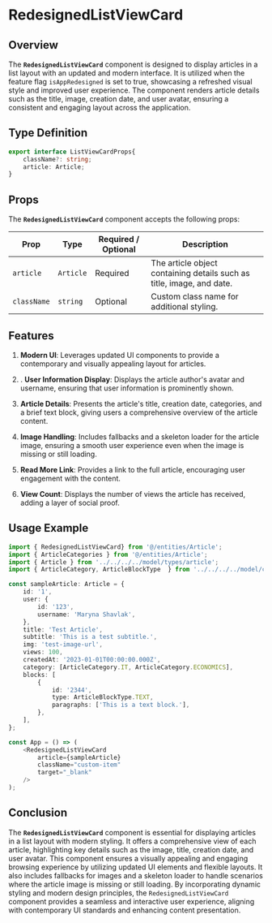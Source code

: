 # RedesignedListViewCard

## Overview
The **`RedesignedListViewCard`** component is designed to display articles in a list layout with an updated and modern interface. It is utilized when the feature flag  `isAppRedesigned` is set to true, showcasing a refreshed visual style and improved user experience. The component renders article details such as the title, image, creation date, and user avatar, ensuring a consistent and engaging layout across the application.

## Type Definition
```typescript
export interface ListViewCardProps{
    className?: string;
    article: Article;
}
```

## Props
The **`RedesignedListViewCard`** component accepts the following props:

| Prop       | Type       | Required / Optional | Description                                                               |
|------------|------------|----------------------|---------------------------------------------------------------------------|
| `article` | `Article`   | Required             | The article object containing details such as title, image, and date.              |
| `className` | `string`   | Optional             | Custom class name for additional styling.                                 |


## Features
1. **Modern UI**:  Leverages updated UI components to provide a contemporary and visually appealing layout for articles.

2. . **User Information Display**: Displays the article author's avatar and username, ensuring that user information is prominently shown.

3. **Article Details**: Presents the article's title, creation date, categories, and a brief text block, giving users a comprehensive overview of the article content.

4. **Image Handling**: Includes fallbacks and a skeleton loader for the article image, ensuring a smooth user experience even when the image is missing or still loading.

5. **Read More Link**: Provides a link to the full article, encouraging user engagement with the content.

6. **View Count**: Displays the number of views the article has received, adding a layer of social proof.


## Usage Example
```typescript jsx
import { RedesignedListViewCard} from '@/entities/Article';
import { ArticleCategories } from '@/entities/Article';
import { Article } from '../../../../model/types/article';
import { ArticleCategory, ArticleBlockType  } from '../../../../model/consts/articleConsts';

const sampleArticle: Article = {
    id: '1',
    user: {
        id: '123',
        username: 'Maryna Shavlak',
    },
    title: 'Test Article',
    subtitle: 'This is a test subtitle.',
    img: 'test-image-url',
    views: 100,
    createdAt: '2023-01-01T00:00:00.000Z',
    category: [ArticleCategory.IT, ArticleCategory.ECONOMICS],
    blocks: [
        {
            id: '2344',
            type: ArticleBlockType.TEXT,
            paragraphs: ['This is a text block.'],
        },
    ],
};

const App = () => (
    <RedesignedListViewCard
        article={sampleArticle}
        className="custom-item"
        target="_blank"
    />
);
```
## Conclusion
The **`RedesignedListViewCard`**  component is essential for displaying articles in a list layout with modern styling. It offers a comprehensive view of each article, highlighting key details such as the image, title, creation date, and user avatar. This component ensures a visually appealing and engaging browsing experience by utilizing updated UI elements and flexible layouts. It also includes fallbacks for images and a skeleton loader to handle scenarios where the article image is missing or still loading. By incorporating dynamic styling and modern design principles, the `RedesignedListViewCard` component provides a seamless and interactive user experience, aligning with contemporary UI standards and enhancing content presentation.

